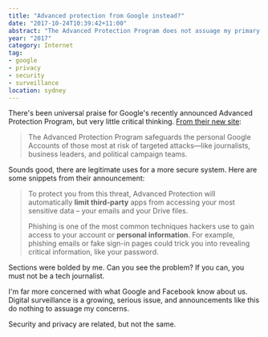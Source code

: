 ```yaml
---
title: "Advanced protection from Google instead?"
date: "2017-10-24T10:39:42+11:00"
abstract: "The Advanced Protection Program does not assuage my primary concern with digital surveillance."
year: "2017"
category: Internet
tag:
- google
- privacy
- security
- surveillance
location: sydney
---
```

There's been universal praise for Google's recently announced Advanced Protection Program, but very little critical thinking. [From their new site]\:

> The Advanced Protection Program safeguards the personal Google Accounts of those most at risk of targeted attacks—like journalists, business leaders, and political campaign teams.

Sounds good, there are legitimate uses for a more secure system. Here are some snippets from their announcement:

> To protect you from this threat, Advanced Protection will automatically **limit third-party** apps from accessing your most sensitive data – your emails and your Drive files.
>
> Phishing is one of the most common techniques hackers use to gain access to your account or **personal information**. For example, phishing emails or fake sign-in pages could trick you into revealing critical information, like your password.

Sections were bolded by me. Can you see the problem? If you can, you must not be a tech journalist.

I'm far more concerned with what Google and Facebook know about us. Digital surveillance is a growing, serious issue, and announcements like this do nothing to assuage my concerns.

Security and privacy are related, but not the same.

[From their new site]: https://landing.google.com/advancedprotection/

